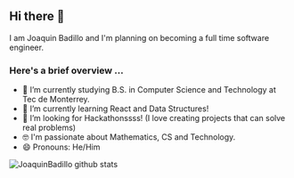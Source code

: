 ## Hi there 👋

I am Joaquin Badillo and I'm planning on becoming a full time software engineer.

### Here's a brief overview ... 
- 🔭 I’m currently studying B.S. in Computer Science and Technology at Tec de Monterrey.
- 🌱 I’m currently learning React and Data Structures!
- 🤔 I’m looking for Hackathonssss! (I love creating projects that can solve real problems)
- 🤓 I'm passionate about Mathematics, CS and Technology.
- 😄 Pronouns: He/Him

![JoaquinBadillo github stats](https://github-readme-stats.vercel.app/api?username=JoaquinBadillo&show_icons=true&theme=radical&hide_border=true)

